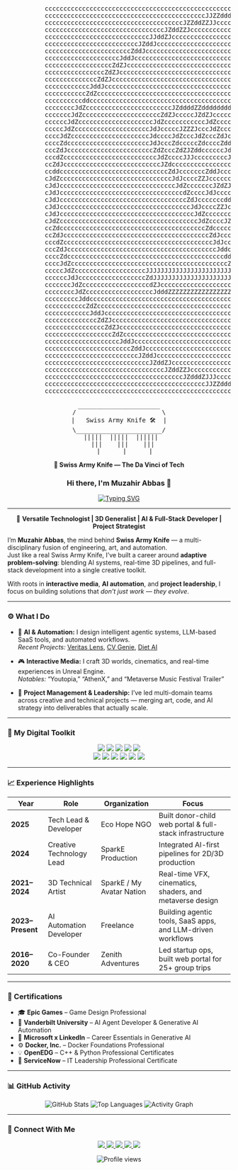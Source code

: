<div align="center">

<pre>
          cccccccccccccccccccccccccccccccccccccccccccccccccccccccccccccccccccccccccccccccccccccccccccccccccccccccccccccccccccccc          
          cccccccccccccccccccccccccccccccccccccccccccJJZZddddddZZZZZZZZZZZZddddddZZJJccccccccccccccccccccccccccccccccccccccccccc          
          cccccccccccccccccccccccccccccccccccccJZZddZZJJccccccccccccccccccccccccccJJZZddZZJccccccccccccccccccccccccccccccccccccc          
          ccccccccccccccccccccccccccccccccJZddZZJccccccccccccccccccccccccccccccccccccccccJZZddZJcccccccccccccccccccccccccccccccc          
          ccccccccccccccccccccccccccccJJddZJccccccccccccccccccccccccccccccccccccccccccccccccccJZddZJcccccccccccccccccccccccccccc          
          cccccccccccccccccccccccccJZddJccccccccccccccccccccccccccccccccccccccccccccccccccccccccccJddZJccccccccccccccccccccccccc          
          cccccccccccccccccccccccZddJccccccccccccccccccccccccccccccccccccccccccccccccccccccccccccccccJddZccccccccccccccccccccccc          
          ccccccccccccccccccccJddJccccccccccccccccccccccccccccccccccccccccccccccccccccccccccccccccccccccJddJcccccccccccccccccccc          
          ccccccccccccccccccZdZJccccccccccccccccccccccccccccccccccccccccccccccccccccccccccccccccccccccccccJZdZcccccccccccccccccc          
          ccccccccccccccccZdZJccccccccccccccccccccccccccccccccccccccccccccccccccccccccccccccccccccccccccccccJZdZcccccccccccccccc          
          ccccccccccccccZdZJcccccccccccccccccccccccccccccccccccccccccccccccccccccccccccccccccccccccccccccccccccZdZcccccccccccccc          
          ccccccccccccJddJccccccccccccccccccccccccccccccccccccccccccccccccccccccccccccccccccccccccccccccccccccccJddJcccccccccccc          
          cccccccccccZdZccccccccccccccccccccccccccccccccccccccccccccccccccccccccccccccccccccccccccccccccccccccccccJdZccccccccccc          
          ccccccccccddccccccccccccccccccccccccccccccccccccccccccccccccccccccccccccccccccccccccccccccccccccccccccccccddJccccccccc          
          ccccccccJdZcccccccccccccccccccccccJZddddZZdddddddddddddZZJJJcccccccccccccccccccccccccccccccccccccccccccccccZdJcccccccc          
          cccccccJdZcccccccccccccccccccccZdZJcccccJZdZJcccccccccccJJJJJJJZZdddddddZZZZZZJJJcccccccccccccccccccccccccccZdJccccccc          
          ccccccJdZccccccccccccccccccccJdZcccccccccccJdZcccccccccccccccccccccccccccccccJJJJJZdddZdddZccccccccccccccccccJdJcccccc          
          cccccJdZccccccccccccccccccccJdJcccccJZZZJcccJdZccccccccccccccccccccccccccccccccJJddJccJddJccccccccccccccccccccZdJccccc          
          ccccJdZcccccccccccccccccccccJdccccJdZcccJdZcccZdJccccccccccccccccccccccccccJJddZJccJZdZccccccccccccccccccccccccZdJcccc          
          ccccZdccccccccccccccccccccccJdJcccZdcccccZdccccZddddddZJJJccccccccJJJJZdddZZccccJddZccccccccccccccccccccccccccccdZcccc          
          cccZdJcccccccccccccccccccccccZdZcccZdZJZddccccccJdddJcccccJZZZZZZZJccccccccZdddZJcccccccccccccccccccccccccccccccJdZccc          
          cccdZcccccccccccccccccccccccccJdZccccJJJcccccccccJddZJZdddddddZZZZdddddddZJJcccccccccccccccccccccccccccccccccccccZdccc          
          ccZdJccccccccccccccccccccccccccJZdcccccccccccccccccddddZJccccccccccccccccccccccccccccccccccccccccccccccccccccccccJdZcc          
          ccddcccccccccccccccccccccccccccccZdJcccccccZddJcccccZdJcJddZJcccccccccccccccccccccccccccccccccccccccccccccccccccccddcc          
          cJdZccccccccccccccccccccccccccccccJdJccccZZJcccccccccJdZcccJZdZccZddZcccccccccccccccccccccccccccccccccccccccccccccZdJc          
          cJdJcccccccccccccccccccccccccccccccJdZcccccccJZdZJcccccdZcccJdZddJcdJcccJZJcccccccccccccccccccccccccccccccccccccccJdJc          
          cJdJcccccccccccccccccccccccccccccccccdZccccJdJccccccccccZdccddZcccZdJcZdddJcccccccccccccccccccccccccccccccccccccccJdZc          
          cJdJccccccccccccccccccccccccccccccccccZdJcccccccdddJcccccZdJccccccddddJcdZccJddZccccccccccccccccccccccccccccccccccJdZc          
          cJdJcccccccccccccccccccccccccccccccccccJdJccccZZJcccccccccJdJcccccZZcccJdZZdZJdZccccccccccccccccccccccccccccccccccJdZc          
          cJdJccccccccccccccccccccccccccccccccccccJdZcccccccZddZcccccJdZcccccccccZdZJccJdJccccccccccccccccccccccccccccccccccJdJc          
          cJdZcccccccccccccccccccccccccccccccccccccJdZccccJZJccccccccccZZcccccccccccccccccccccccccccccccccccccccccccccccccccZdJc          
          ccZdcccccccccccccccccccccccccccccccccccccccZdcccccccJZdZJcccccZdJcccccccccccccccccccccccccccccccccccccccccccccccccZdcc          
          ccZdJcccccccccccccccccccccccccccccccccccccccZdJccccZZccccccccccZdJcccccccccccccccccccccccccccccccccccccccccccccccJdZcc          
          cccdZccccccccccccccccccccccccccccccccccccccccJdJccccccccccccccccJdZccccccccccccccccccccccccccccccccccccccccccccccZdccc          
          cccZdJccccccccccccccccccccccccccccccccccccccccJddcccccccJddddZJcccdZccccccccccccccccccccccccccccccccccccccccccccJdZccc          
          ccccZdccccccccccccccccccccccccccccccccccccccccccddJccccZdccccJdZcccZdcccccccccccccccccccccccccccccccccccccccccccdZcccc          
          ccccJdZccccccccccccccccccccccccccccccccccccccccccZdJcccZZccccJdZcccJdJcccccccccccccccccccccccccccccccccccccccccZdJcccc          
          cccccJdZcccccccccccccccccccJJJJJJJJJJJJJJJJJJJJJJJZdZcccZdZZddZccccJdJccccccccccccccccccccccccccccccccccccccccZdJccccc          
          ccccccJdJccccccccccccccccccZdJJJJJJJJJJJJJJJJJJJJJJJdZcccccccccccccdZccccccccccccccccccccccccccccccccccccccccJdJcccccc          
          cccccccJdZccccccccccccccccccdZJccccccccccccccccccccccZdJcccccccccZdZccccccccccccccccccccccccccccccccccccccccZdJccccccc          
          ccccccccJdZccccccccccccccccccJdddZZZZZZZZZZZZZZZZZZZZZZddddZZZdddJcccccccccccccccccccccccccccccccccccccccccZdJcccccccc          
          cccccccccJddccccccccccccccccccccccccccccccccccccccccccccccccccccccccccccccccccccccccccccccccccccccccccccccddJccccccccc          
          cccccccccccZdZccccccccccccccccccccccccccccccccccccccccccccccccccccccccccccccccccccccccccccccccccccccccccJdZccccccccccc          
          ccccccccccccJddJccccccccccccccccccccccccccccccccccccccccccccccccccccccccccccccccccccccccccccccccccccccJddJcccccccccccc          
          ccccccccccccccZdZJcccccccccccccccccccccccccccccccccccccccccccccccccccccccccccccccccccccccccccccccccccZdZcccccccccccccc          
          ccccccccccccccccZdZJcccccccccccccccccccccccccccccccccccccccccccccccccccccccccccccccccccccccccccccccZdZcccccccccccccccc          
          ccccccccccccccccccZdZcccccccccccccccccccccccccccccccccccccccccccccccccccccccccccccccccccccccccccJZdZcccccccccccccccccc          
          ccccccccccccccccccccJddJccccccccccccccccccccccccccccccccccccccccccccccccccccccccccccccccccccccJddJcccccccccccccccccccc          
          cccccccccccccccccccccccZddJccccccccccccccccccccccccccccccccccccccccccccccccccccccccccccccccJddZccccccccccccccccccccccc          
          cccccccccccccccccccccccccJZddJccccccccccccccccccccccccccccccccccccccccccccccccccccccccccJddZJccccccccccccccccccccccccc          
          ccccccccccccccccccccccccccccJZddZJccccccccccccccccccccccccccccccccccccccccccccccccccJZddZJcccccccccccccccccccccccccccc          
          ccccccccccccccccccccccccccccccccJZddZZJccccccccccccccccccccccccccccccccccccccccJZZddZJcccccccccccccccccccccccccccccccc          
          cccccccccccccccccccccccccccccccccccccJZdddZJJJccccccccccccccccccccccccccJJJZdddZJccccccccccccccccccccccccccccccccccccc          
          cccccccccccccccccccccccccccccccccccccccccccJJZZdddddZZZZZJJJJZZZZZddddddZJJccccccccccccccccccccccccccccccccccccccccccc          
          cccccccccccccccccccccccccccccccccccccccccccccccccccccccccccccccccccccccccccccccccccccccccccccccccccccccccccccccccccccc                                                                             
     
______________________
/                       \
|   Swiss Army Knife 🛠️  |
\_______________________/
 |||||  |||||  ||||||
  |||    |||    |||
   |      |      |
</pre>

**🧰 Swiss Army Knife — The Da Vinci of Tech**
</div>

### <div align="center">Hi there, I'm Muzahir Abbas 👋</div>

<div align="center">
  <a href="https://swissarmyknife.pages.dev">
    <img src="https://readme-typing-svg.herokuapp.com?font=Fira+Code&size=25&pause=1000&color=3399FF&center=true&vCenter=true&width=600&lines=The+Digital+Swiss+Army+Knife;AI+%26+Full+Stack+Automation+Engineer;3D+Technical+Artist+%26+Game+Developer;Project+Leader+%26+Creative+Technologist" alt="Typing SVG" />
  </a>
</div>

---

<div align="center">

🧭 **Versatile Technologist | 3D Generalist | AI & Full-Stack Developer | Project Strategist**

</div>

I’m **Muzahir Abbas**, the mind behind **Swiss Army Knife** — a multi-disciplinary fusion of engineering, art, and automation.  
Just like a real Swiss Army Knife, I’ve built a career around **adaptive problem-solving**: blending AI systems, real-time 3D pipelines, and full-stack development into a single creative toolkit.

With roots in **interactive media**, **AI automation**, and **project leadership**, I focus on building solutions that *don’t just work — they evolve*.

---

### ⚙️ What I Do

- 🧠 **AI & Automation:** I design intelligent agentic systems, LLM-based SaaS tools, and automated workflows.  
  _Recent Projects:_ [Veritas Lens](https://github.com/muzahirabbas/Veritas-Lens-Your-AI-Powered-Fact-Checking-and-Critical-Thinking-Co-pilot), [CV Genie](https://github.com/muzahirabbas/CV-Genie-ai-POWERED-ats-friendly-CV-generator), [Diet AI](https://github.com/muzahirabbas/Diet-AI)

- 🎮 **Interactive Media:** I craft 3D worlds, cinematics, and real-time experiences in Unreal Engine.  
  _Notables:_ “Youtopia,” “AthenX,” and “Metaverse Music Festival Trailer”

- 🧩 **Project Management & Leadership:** I’ve led multi-domain teams across creative and technical projects — merging art, code, and AI strategy into deliverables that actually scale.

---

### 🧰 My Digital Toolkit

<p align="center">
  <img src="https://img.shields.io/badge/Unreal%20Engine-000000?style=for-the-badge&logo=unrealengine&logoColor=white"/>
  <img src="https://img.shields.io/badge/React-20232A?style=for-the-badge&logo=react&logoColor=61DAFB"/>
  <img src="https://img.shields.io/badge/Python-3670A0?style=for-the-badge&logo=python&logoColor=ffdd54"/>
  <img src="https://img.shields.io/badge/Next.js-000000?style=for-the-badge&logo=nextdotjs&logoColor=white"/>
  <img src="https://img.shields.io/badge/Django-092E20?style=for-the-badge&logo=django&logoColor=green"/>
  <br>
  <img src="https://img.shields.io/badge/Node.js-339933?style=for-the-badge&logo=nodedotjs&logoColor=white"/>
  <img src="https://img.shields.io/badge/Blender-F5792A?style=for-the-badge&logo=blender&logoColor=white"/>
  <img src="https://img.shields.io/badge/Firebase-FFCA28?style=for-the-badge&logo=firebase&logoColor=black"/>
  <img src="https://img.shields.io/badge/Gemini-4285F4?style=for-the-badge&logo=google&logoColor=white"/>
  <img src="https://img.shields.io/badge/Docker-2496ED?style=for-the-badge&logo=docker&logoColor=white"/>
  <img src="https://img.shields.io/badge/Git-F05032?style=for-the-badge&logo=git&logoColor=white"/>
</p>

---

### 📈 Experience Highlights

| Year | Role | Organization | Focus |
|------|------|---------------|--------|
| **2025** | Tech Lead & Developer | Eco Hope NGO | Built donor-child web portal & full-stack infrastructure |
| **2024** | Creative Technology Lead | SparkE Production | Integrated AI-first pipelines for 2D/3D production |
| **2021–2024** | 3D Technical Artist | SparkE / My Avatar Nation | Real-time VFX, cinematics, shaders, and metaverse design |
| **2023–Present** | AI Automation Developer | Freelance | Building agentic tools, SaaS apps, and LLM-driven workflows |
| **2016–2020** | Co-Founder & CEO | Zenith Adventures | Led startup ops, built web portal for 25+ group trips |

---

### 🧾 Certifications

- 🎓 **Epic Games** – Game Design Professional  
- 🧠 **Vanderbilt University** – AI Agent Developer & Generative AI Automation  
- 🧩 **Microsoft x LinkedIn** – Career Essentials in Generative AI  
- ⚙️ **Docker, Inc.** – Docker Foundations Professional  
- 💡 **OpenEDG** – C++ & Python Professional Certificates  
- 🧭 **ServiceNow** – IT Leadership Professional Certificate  

---

### 📊 GitHub Activity

<div align="center">
  <img src="https://github-readme-stats.vercel.app/api?username=muzahirabbas&show_icons=true&theme=tokyonight&count_private=true&hide_border=true&include_all_commits=true" alt="GitHub Stats" />
  <img src="https://github-readme-stats.vercel.app/api/top-langs/?username=muzahirabbas&layout=compact&theme=tokyonight&hide_border=true&include_all_commits=true" alt="Top Languages" />
  <img src="https://github-readme-activity-graph.vercel.app/graph?username=muzahirabbas&theme=tokyonight&hide_border=true" alt="Activity Graph"/>
</div>

---

### 🔗 Connect With Me

<p align="center">
  <a href="https://swissarmyknife.pages.dev" target="_blank">
    <img src="https://img.shields.io/badge/Website-000000?style=for-the-badge&logo=About.me&logoColor=white"/>
  </a>
  <a href="https://linkedin.com/in/muzahirabbas14" target="_blank">
    <img src="https://img.shields.io/badge/LinkedIn-0077B5?style=for-the-badge&logo=linkedin&logoColor=white"/>
  </a>
  <a href="https://github.com/muzahirabbas" target="_blank">
    <img src="https://img.shields.io/badge/GitHub-171515?style=for-the-badge&logo=github&logoColor=white"/>
  </a>
  <a href="mailto:muxahirabbas247@gmail.com">
    <img src="https://img.shields.io/badge/Gmail-D14836?style=for-the-badge&logo=gmail&logoColor=white"/>
  </a>
  <a href="https://discord.gg/ywQm3h3g39" target="_blank">
    <img src="https://img.shields.io/badge/Discord-5865F2?style=for-the-badge&logo=discord&logoColor=white"/>
  </a>
</p>

<div align="center">
  <img src="https://komarev.com/ghpvc/?username=muzahirabbas&label=PROFILE+VIEWS&style=flat-square&color=blueviolet" alt="Profile views"/>
</div>
